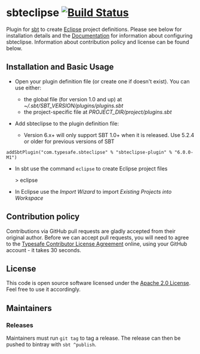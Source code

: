 sbteclipse [![Build Status](https://travis-ci.org/sbt/sbteclipse.svg?branch=master)](https://travis-ci.org/sbt/sbteclipse)
=========================

Plugin for [sbt](https://github.com/sbt/sbt) to create [Eclipse](http://www.eclipse.org/) project definitions. Please see below for installation details and the [Documentation](http://github.com/sbt/sbteclipse/wiki/) for information about configuring sbteclipse. Information about contribution policy and license can be found below.

Installation and Basic Usage
---------------------

- Open your plugin definition file (or create one if doesn't exist). You can use either:

  - the global file (for version 1.0 and up) at *~/.sbt/SBT_VERSION/plugins/plugins.sbt*
  - the project-specific file at *PROJECT_DIR/project/plugins.sbt*

- Add sbteclipse to the plugin definition file:

  - Version 6.x+ will only support SBT 1.0+ when it is released. Use 5.2.4 or older for previous versions of SBT

```
addSbtPlugin("com.typesafe.sbteclipse" % "sbteclipse-plugin" % "6.0.0-M1")
```

- In sbt use the command `eclipse` to create Eclipse project files

    &gt; eclipse

- In Eclipse use the *Import Wizard* to import *Existing Projects into Workspace*

Contribution policy
-------------------

Contributions via GitHub pull requests are gladly accepted from their original author. Before we can accept pull requests, you will need to agree to the [Typesafe Contributor License Agreement](http://www.typesafe.com/contribute/cla) online, using your GitHub account - it takes 30 seconds.


License
-------

This code is open source software licensed under the [Apache 2.0 License](http://www.apache.org/licenses/LICENSE-2.0.html). Feel free to use it accordingly.

Maintainers
-------------------

### Releases

Maintainers must run `git tag` to tag a release. The release can then be pushed to bintray with `sbt ^publish`.
